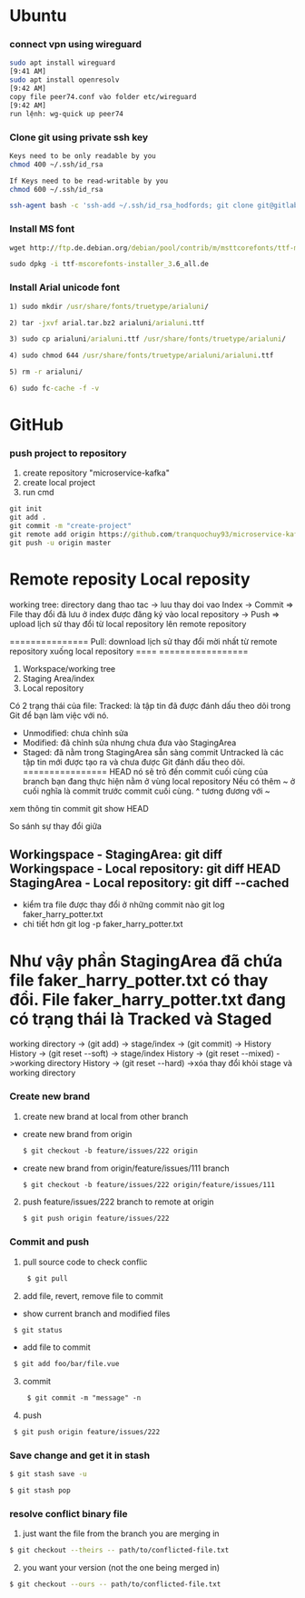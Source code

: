 # Ubuntu
### connect vpn using wireguard
```bash
sudo apt install wireguard
[9:41 AM]
sudo apt install openresolv
[9:42 AM]
copy file peer74.conf vào folder etc/wireguard
[9:42 AM]
run lệnh: wg-quick up peer74
```
### Clone git using private ssh key
```bash
Keys need to be only readable by you
chmod 400 ~/.ssh/id_rsa

If Keys need to be read-writable by you
chmod 600 ~/.ssh/id_rsa
```
```bash
ssh-agent bash -c 'ssh-add ~/.ssh/id_rsa_hodfords; git clone git@gitlab.com:diginexhk/lumen/lumen-backend.git'
```

### Install MS font
```cmd
wget http://ftp.de.debian.org/debian/pool/contrib/m/msttcorefonts/ttf-mscorefonts-installer_3.6_all.deb

sudo dpkg -i ttf-mscorefonts-installer_3.6_all.de
```

### Install Arial unicode font
```cmd
1) sudo mkdir /usr/share/fonts/truetype/arialuni/

2) tar -jxvf arial.tar.bz2 arialuni/arialuni.ttf

3) sudo cp arialuni/arialuni.ttf /usr/share/fonts/truetype/arialuni/

4) sudo chmod 644 /usr/share/fonts/truetype/arialuni/arialuni.ttf

5) rm -r arialuni/

6) sudo fc-cache -f -v
```
# GitHub
### push project to repository
1. create repository "microservice-kafka"
2. create local project
3. run cmd
```cmd
git init
git add .
git commit -m "create-project"
git remote add origin https://github.com/tranquochuy93/microservice-kafka.git
git push -u origin master
```
####
Remote reposity
Local reposity
===========
working tree: directory dang thao tac
-> luu thay doi vao Index
-> Commit => File thay đổi đã lưu ở index được đăng ký vào local repository
-> Push => upload lịch sử thay đổi từ local repository lên remote repository

===============
Pull: download lịch sử thay đổi mời nhất từ remote repository xuống local repository
==== =================
1) Workspace/working tree
2) Staging Area/index
3) Local repository
 
Có 2 trạng thái của file:
Tracked: là tập tin đã được đánh dấu theo dõi trong Git để bạn làm việc với nó.
   + Unmodified: chưa chỉnh sửa
   + Modified: đã chỉnh sửa nhưng chưa đưa vào StagingArea
   + Staged: đã nằm trong StagingArea sẵn sàng commit
Untracked là các tập tin mới được tạo ra và chưa được Git đánh dấu theo dõi.
================
HEAD nó sẽ trỏ đến commit cuối cùng của branch bạn đang thực hiện nằm ở vùng local repository
Nếu có thêm ~ ở cuối nghĩa là commit trước commit cuối cùng.
^ tương đương với ~

xem thông tin commit
git show HEAD

So sánh sự thay đổi giữa

Workingspace - StagingArea: git diff
Workingspace - Local repository: git diff HEAD
StagingArea - Local repository: git diff --cached
---------
- kiểm tra file được thay đổi ở những commit nào
git log faker_harry_potter.txt
- chi tiết hơn
git log -p faker_harry_potter.txt

Như vậy phần StagingArea đã chứa file faker_harry_potter.txt có thay đổi. File faker_harry_potter.txt đang có trạng thái là Tracked và Staged
==================
working directory -> (git add) -> stage/index -> (git commit) -> History
History -> (git reset --soft) -> stage/index
History -> (git reset --mixed) ->working directory 
History -> (git reset --hard) ->xóa thay đổi khỏi stage và working directory
### Create new brand
1) create new brand at local from other branch
  - create new brand from origin
    ```html
    $ git checkout -b feature/issues/222 origin
    ```
  - create new brand from origin/feature/issues/111 branch
    ```html
    $ git checkout -b feature/issues/222 origin/feature/issues/111
    ```
2) push feature/issues/222 branch to remote at origin
    ```html
    $ git push origin feature/issues/222
    ```
### Commit and push
1) pull source code to check conflic
   ```html
    $ git pull
   ```
2) add file, revert, remove file to commit
  - show current branch and modified files
   ```html
    $ git status 
   ```
  - add file to commit
   ```html
    $ git add foo/bar/file.vue 
   ```
3) commit
    ```html
     $ git commit -m "message" -n
    ```
4) push
  ```html
   $ git push origin feature/issues/222
  ```
### Save change and get it in stash
 ```bash
 $ git stash save -u
```
 ```bash
 $ git stash pop
```
### resolve conflict binary file
1. just want the file from the branch you are merging in
 ```bash
 $ git checkout --theirs -- path/to/conflicted-file.txt
```
2. you want your version (not the one being merged in)
 ```bash
 $ git checkout --ours -- path/to/conflicted-file.txt
```
